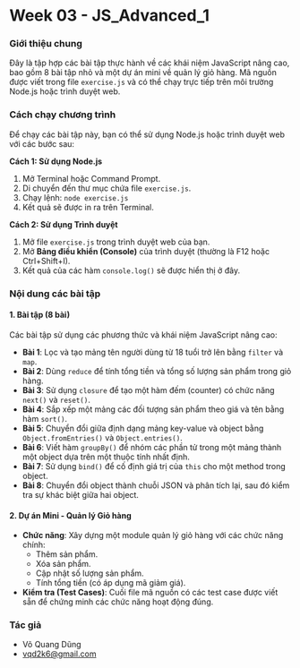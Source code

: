 # Week 03 - JS_Advanced_1

### Giới thiệu chung
Đây là tập hợp các bài tập thực hành về các khái niệm JavaScript nâng cao, bao gồm 8 bài tập nhỏ và một dự án mini về quản lý giỏ hàng. Mã nguồn được viết trong file `exercise.js` và có thể chạy trực tiếp trên môi trường Node.js hoặc trình duyệt web.

### Cách chạy chương trình
Để chạy các bài tập này, bạn có thể sử dụng Node.js hoặc trình duyệt web với các bước sau:

**Cách 1: Sử dụng Node.js**
1.  Mở Terminal hoặc Command Prompt.
2.  Di chuyển đến thư mục chứa file `exercise.js`.
3.  Chạy lệnh: `node exercise.js`
4.  Kết quả sẽ được in ra trên Terminal.

**Cách 2: Sử dụng Trình duyệt**
1.  Mở file `exercise.js` trong trình duyệt web của bạn.
2.  Mở **Bảng điều khiển (Console)** của trình duyệt (thường là F12 hoặc Ctrl+Shift+I).
3.  Kết quả của các hàm `console.log()` sẽ được hiển thị ở đây.

### Nội dung các bài tập

#### 1. Bài tập (8 bài)
Các bài tập sử dụng các phương thức và khái niệm JavaScript nâng cao:
-   **Bài 1**: Lọc và tạo mảng tên người dùng từ 18 tuổi trở lên bằng `filter` và `map`.
-   **Bài 2**: Dùng `reduce` để tính tổng tiền và tổng số lượng sản phẩm trong giỏ hàng.
-   **Bài 3**: Sử dụng `closure` để tạo một hàm đếm (counter) có chức năng `next()` và `reset()`.
-   **Bài 4**: Sắp xếp một mảng các đối tượng sản phẩm theo giá và tên bằng hàm `sort()`.
-   **Bài 5**: Chuyển đổi giữa định dạng mảng key-value và object bằng `Object.fromEntries()` và `Object.entries()`.
-   **Bài 6**: Viết hàm `groupBy()` để nhóm các phần tử trong một mảng thành một object dựa trên một thuộc tính nhất định.
-   **Bài 7**: Sử dụng `bind()` để cố định giá trị của `this` cho một method trong object.
-   **Bài 8**: Chuyển đổi object thành chuỗi JSON và phân tích lại, sau đó kiểm tra sự khác biệt giữa hai object.

#### 2. Dự án Mini - Quản lý Giỏ hàng
-   **Chức năng**: Xây dựng một module quản lý giỏ hàng với các chức năng chính:
    -   Thêm sản phẩm.
    -   Xóa sản phẩm.
    -   Cập nhật số lượng sản phẩm.
    -   Tính tổng tiền (có áp dụng mã giảm giá).
-   **Kiểm tra (Test Cases)**: Cuối file mã nguồn có các test case được viết sẵn để chứng minh các chức năng hoạt động đúng.

### Tác giả
-   Võ Quang Dũng 
-   vqd2k6@gmail.com
